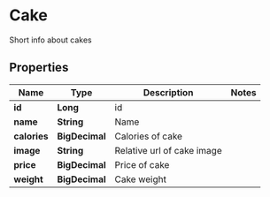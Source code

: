 

# Cake

Short info about cakes
## Properties

Name | Type | Description | Notes
------------ | ------------- | ------------- | -------------
**id** | **Long** | id | 
**name** | **String** | Name | 
**calories** | **BigDecimal** | Calories of cake | 
**image** | **String** | Relative url of cake image | 
**price** | **BigDecimal** | Price of cake | 
**weight** | **BigDecimal** | Cake weight | 



